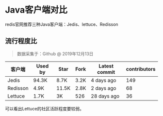# Java客户端对比
redis官网推荐三种Java客户端：Jedis、lettuce、Redisson

## 流行程度比
> 数据采集于：Github @ 2019年12月13日

| 客户端 | Used by | Star | Fork | Latest commit  | contributors | 
| ---- | ---- | ---- | ---- | ---- | ---- |
| Jedis | 94.3K | 8.7K | 3.2K | 4 days ago | 149 |
| Redisson | 4.9K | 11.5K | 2.8K | 2 days ago | 68 |
| Lettuce | 1.7K | 3K | 526 | 28 days ago | 36 |

可以看出Lettuce的社区活跃程度要较弱。